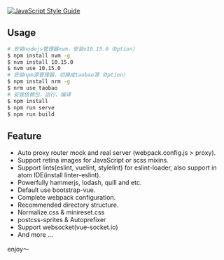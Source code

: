 [![JavaScript Style Guide](https://img.shields.io/badge/code_style-standard-brightgreen.svg)](https://standardjs.com)

## Usage
```bash
# 安装nodejs管理器nvm，安装v10.15.0（Option）
$ npm install nvm -g
$ nvm install 10.15.0
$ nvm use 10.15.0
# 安装npm源管理器，切换成taobao源（Option）
$ npm install nrm -g
$ nrm use taobao
# 安装依赖包，运行、编译
$ npm install
$ npm run serve
$ npm run build
```

## Feature
* Auto proxy router mock and real server (webpack.config.js > proxy).
* Support retina images for JavaScript or scss mixins.
* Support lints(eslint, vuelint, stylelint) for eslint-loader, also support in atom IDE(install linter-eslint).
* Powerfully hammerjs, lodash, quill and etc.
* Default use bootstrap-vue.
* Complete webpack configuration.
* Recommended directory structure.
* Normalize.css & minireset.css
* postcss-sprites & Autoprefixer
* Support websocket(vue-socket.io)
* And more ...

enjoy～
